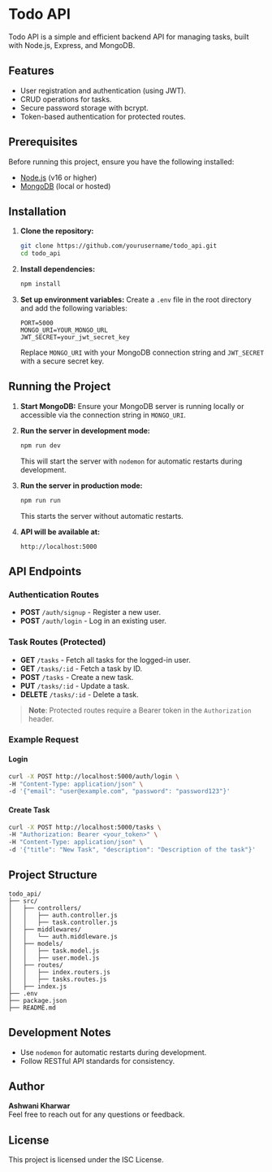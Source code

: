 # Todo API

Todo API is a simple and efficient backend API for managing tasks, built with Node.js, Express, and MongoDB.

## Features
- User registration and authentication (using JWT).
- CRUD operations for tasks.
- Secure password storage with bcrypt.
- Token-based authentication for protected routes.

## Prerequisites
Before running this project, ensure you have the following installed:
- [Node.js](https://nodejs.org/) (v16 or higher)
- [MongoDB](https://www.mongodb.com/) (local or hosted)

## Installation
1. **Clone the repository:**
   ```bash
   git clone https://github.com/yourusername/todo_api.git
   cd todo_api
   ```

2. **Install dependencies:**
   ```bash
   npm install
   ```

3. **Set up environment variables:**
   Create a `.env` file in the root directory and add the following variables:
   ```plaintext
   PORT=5000
   MONGO_URI=YOUR_MONGO_URL
   JWT_SECRET=your_jwt_secret_key
   ```
   Replace `MONGO_URI` with your MongoDB connection string and `JWT_SECRET` with a secure secret key.

## Running the Project
1. **Start MongoDB:**
   Ensure your MongoDB server is running locally or accessible via the connection string in `MONGO_URI`.

2. **Run the server in development mode:**
   ```bash
   npm run dev
   ```
   This will start the server with `nodemon` for automatic restarts during development.

3. **Run the server in production mode:**
   ```bash
   npm run run
   ```
   This starts the server without automatic restarts.

4. **API will be available at:**
   ```
   http://localhost:5000
   ```

## API Endpoints

### Authentication Routes
- **POST** `/auth/signup` - Register a new user.
- **POST** `/auth/login` - Log in an existing user.

### Task Routes (Protected)
- **GET** `/tasks` - Fetch all tasks for the logged-in user.
- **GET** `/tasks/:id` - Fetch a task by ID.
- **POST** `/tasks` - Create a new task.
- **PUT** `/tasks/:id` - Update a task.
- **DELETE** `/tasks/:id` - Delete a task.

> **Note**: Protected routes require a Bearer token in the `Authorization` header.

### Example Request

#### Login
```bash
curl -X POST http://localhost:5000/auth/login \
-H "Content-Type: application/json" \
-d '{"email": "user@example.com", "password": "password123"}'
```

#### Create Task
```bash
curl -X POST http://localhost:5000/tasks \
-H "Authorization: Bearer <your_token>" \
-H "Content-Type: application/json" \
-d '{"title": "New Task", "description": "Description of the task"}'
```

## Project Structure
```
todo_api/
├── src/
│   ├── controllers/
│   │   ├── auth.controller.js
│   │   ├── task.controller.js
│   ├── middlewares/
│   │   └── auth.middleware.js
│   ├── models/
│   │   ├── task.model.js
│   │   ├── user.model.js
│   ├── routes/
│   │   ├── index.routers.js
│   │   ├── tasks.routes.js
│   ├── index.js
├── .env
├── package.json
├── README.md
```

## Development Notes
- Use `nodemon` for automatic restarts during development.
- Follow RESTful API standards for consistency.

## Author
**Ashwani Kharwar**  
Feel free to reach out for any questions or feedback.

## License
This project is licensed under the ISC License.

